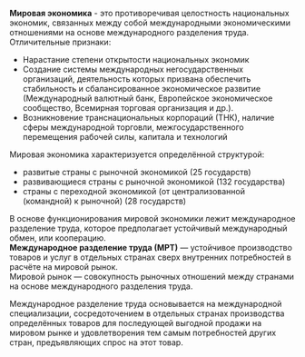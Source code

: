 **Мировая экономика** - это противоречивая целостность национальных экономик, связанных между собой международными экономическими отношениями на основе международного разделения труда.  
Отличительные признаки:
- Нарастание степени открытости национальных экономик
- Создание системы международных негосударственных организаций, деятельность которых призвана обеспечить стабильность и сбалансированное экономическое развитие (Международный валютный банк, Европейское экономическое сообщество, Всемирная торговая организация и др.).
- Возникновение транснациональных корпораций (ТНК), наличие сферы международной торговли, межгосударственного перемещения рабочей силы, капитала и технологий
  
Мировая экономика характеризуется определённой структурой:
- развитые страны с рыночной экономикой (25 государств)
- развивающиеся страны с рыночной экономикой (132 государства)
- страны с переходной экономикой (от централизованной (командной) к рыночной) (28 государств)
  
В основе функционирования мировой экономики лежит международное разделение труда, которое предполагает устойчивый международный обмен, или кооперацию.  
**Международное разделение труда (МРТ)** — устойчивое производство товаров и услуг в отдельных странах сверх внутренних потребностей в расчёте на мировой рынок.  
Мировой рынок — совокупность рыночных отношений между странами на основе международного разделения труда.

Международное разделение труда основывается на международной специализации, сосредоточением в отдельных странах производства определённых товаров для последующей выгодной продажи на мировом рынке и удовлетворения тем самым потребностей других стран, предъявляющих спрос на этот товар.